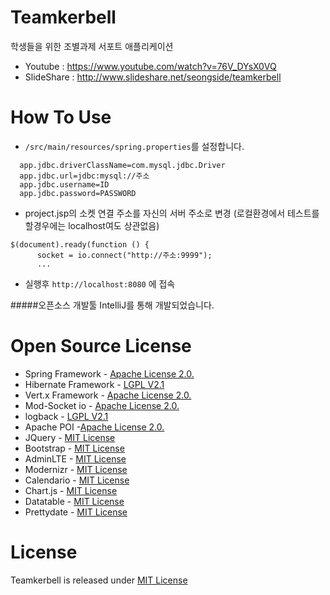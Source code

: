 
Teamkerbell
=====
학생들을 위한 조별과제 서포트 애플리케이션 
* Youtube : https://www.youtube.com/watch?v=76V_DYsX0VQ 
* SlideShare : http://www.slideshare.net/seongside/teamkerbell

How To Use
=====
 * ```/src/main/resources/spring.properties```를 설정합니다. 
 
``` 
  app.jdbc.driverClassName=com.mysql.jdbc.Driver
  app.jdbc.url=jdbc:mysql://주소
  app.jdbc.username=ID
  app.jdbc.password=PASSWORD
  ```
 
 * project.jsp의 소켓 연결 주소를 자신의 서버 주소로 변경 (로컬환경에서 테스트를 할경우에는 localhost여도 상관없음)
 
  ```
  $(document).ready(function () {
        socket = io.connect("http://주소:9999");
        ...
   ```

 * 실행후 ```http://localhost:8080``` 에 접속
 
#####오픈소스 개발툴 IntelliJ를 통해 개발되었습니다. 

Open Source License
=====
* Spring Framework - [Apache License 2.0.]
* Hibernate Framework - [LGPL V2.1]
* Vert.x Framework - [Apache License 2.0.]
* Mod-Socket io - [Apache License 2.0.]
* logback - [LGPL V2.1]
* Apache POI -[Apache License 2.0.]
* JQuery - [MIT License]
* Bootstrap - [MIT License]
* AdminLTE - [MIT License]
* Modernizr - [MIT License]
* Calendario - [MIT License]
* Chart.js - [MIT License]
* Datatable - [MIT License]
* Prettydate - [MIT License]

License
=====
Teamkerbell is released under [MIT License] 

[MIT License]: https://github.com/seongahjo/Teamkerbell/blob/master/LICENSE
[Apache License 2.0.]: https://www.apache.org/licenses/LICENSE-2.0.html
[LGPL V2.1]: http://www.gnu.org/licenses/old-licenses/lgpl-2.1.html
